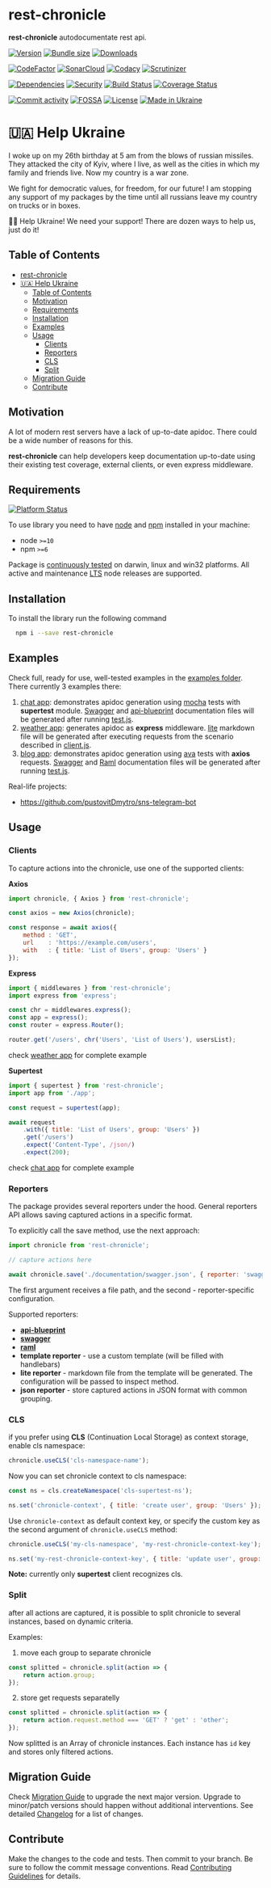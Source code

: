 # rest-chronicle
**rest-chronicle** autodocumentate rest api.

[![Version][badge-vers]][npm]
[![Bundle size][npm-size-badge]][npm-size-url]
[![Downloads][npm-downloads-badge]][npm]

[![CodeFactor][codefactor-badge]][codefactor-url]
[![SonarCloud][sonarcloud-badge]][sonarcloud-url]
[![Codacy][codacy-badge]][codacy-url]
[![Scrutinizer][scrutinizer-badge]][scrutinizer-url]

[![Dependencies][badge-deps]][npm]
[![Security][snyk-badge]][snyk-url]
[![Build Status][tests-badge]][tests-url]
[![Coverage Status][badge-coverage]][url-coverage]

[![Commit activity][commit-activity-badge]][github]
[![FOSSA][fossa-badge]][fossa-url]
[![License][badge-lic]][github]
[![Made in Ukraine][ukr-badge]][ukr-link]

# 🇺🇦 Help Ukraine
I woke up on my 26th birthday at 5 am from the blows of russian missiles. They attacked the city of Kyiv, where I live, as well as the cities in which my family and friends live. Now my country is a war zone. 

We fight for democratic values, for freedom, for our future! 
I am stopping any support of my packages by the time until all russians leave my country on trucks or in boxes. 

💛💙  Help Ukraine! We need your support! There are dozen ways to help us, just do it!

## Table of Contents
- [rest-chronicle](#rest-chronicle)
- [🇺🇦 Help Ukraine](#-help-ukraine)
  - [Table of Contents](#table-of-contents)
  - [Motivation](#motivation)
  - [Requirements](#requirements)
  - [Installation](#installation)
  - [Examples](#examples)
  - [Usage](#usage)
    - [Clients](#clients)
    - [Reporters](#reporters)
    - [CLS](#cls)
    - [Split](#split)
  - [Migration Guide](#migration-guide)
  - [Contribute](#contribute)

## Motivation
A lot of modern rest servers have a lack of up-to-date apidoc. There could be a wide number of reasons for this. 

**rest-chronicle** can help developers keep documentation up-to-date using their existing test coverage, external clients, or even express middleware.

## Requirements
[![Platform Status][node-ver-test-badge]][node-ver-test-url]

To use library you need to have [node](https://nodejs.org) and [npm](https://www.npmjs.com) installed in your machine:

* node `>=10`
* npm `>=6`

Package is [continuously tested][node-ver-test-url] on darwin, linux and win32 platforms. All active and maintenance [LTS](https://nodejs.org/en/about/releases/) node releases are supported.


## Installation

To install the library run the following command

```bash
  npm i --save rest-chronicle
```

## Examples

Check full, ready for use, well-tested examples in the [examples folder](./examples).  There currently 3 examples there:
1. [chat app](./examples/chat/app.js): demonstrates apidoc generation using [mocha](https://www.npmjs.com/package/mocha) tests with **supertest** module. [Swagger](examples/chat/documentation/swagger.json) and [api-blueprint](examples/chat/documentation/api-blueprint.md) documentation files will be generated after running [test.js](examples/chat/test.js).
2. [weather app](examples/weather/app.js): generates apidoc as **express** middleware. [lite](./examples/weather/documentation/api.md) markdown file will be generated after executing requests from the scenario described in [client.js](examples/weather/client.js).
3. [blog app](examples/blog/app.js): demonstrates apidoc generation using [ava](https://www.npmjs.com/package/ava) tests with **axios** requests. [Swagger](examples/blog/documentation/swagger.json) and [Raml](examples/blog/documentation/raml.yaml) documentation files will be generated after running [test.js](examples/blog/blog.test.js).

Real-life projects:
 - https://github.com/pustovitDmytro/sns-telegram-bot

## Usage

### Clients

To capture actions into the chronicle, use one of the supported clients:

**Axios**

```javascript
import chronicle, { Axios } from 'rest-chronicle';

const axios = new Axios(chronicle);

const response = await axios({
    method : 'GET',
    url    : 'https://example.com/users',
    with   : { title: 'List of Users', group: 'Users' }
});
```

**Express**

```javascript
import { middlewares } from 'rest-chronicle';
import express from 'express';

const chr = middlewares.express();
const app = express();
const router = express.Router();

router.get('/users', chr('Users', 'List of Users'), usersList);
```

check [weather app](./examples/weather/app.js) for complete example

**Supertest**

```javascript
import { supertest } from 'rest-chronicle';
import app from './app';

const request = supertest(app);

await request
    .with({ title: 'List of Users', group: 'Users' })
    .get('/users')
    .expect('Content-Type', /json/)
    .expect(200);
```

check [chat app](./examples/chat/test.js) for complete example

### Reporters

The package provides several reporters under the hood. General reporters API allows saving captured actions in a specific format.

To explicitly call the save method, use the next approach:
```javascript
import chronicle from 'rest-chronicle';

// capture actions here

await chronicle.save('./documentation/swagger.json', { reporter: 'swagger' });
```
The first argument receives a file path, and the second - reporter-specific configuration.

Supported reporters:
* **[api-blueprint](https://apiblueprint.org/)**
* **[swagger](https://swagger.io/)**
* **[raml](https://raml.org/)**
* **template reporter** - use a custom template (will be filled with handlebars)
* **lite reporter** - markdown file from the template will be generated. The configuration will be passed to inspect method.
* **json reporter** - store captured actions in JSON format with common grouping.

### CLS
if you prefer using **CLS** (Continuation Local Storage) as context storage, enable cls namespace:
```javascript
chronicle.useCLS('cls-namespace-name');
```
Now you can set chronicle context to cls namespace:
```javascript
const ns = cls.createNamespace('cls-supertest-ns');

ns.set('chronicle-context', { title: 'create user', group: 'Users' });
```

Use ```chronicle-context``` as default context key, or specify the custom key as the second argument of ```chronicle.useCLS``` method:

```javascript
chronicle.useCLS('my-cls-namespace', 'my-rest-chronicle-context-key');

ns.set('my-rest-chronicle-context-key', { title: 'update user', group: 'Users' });
```

**Note:** currently only **supertest** client recognizes cls.

### Split
after all actions are captured, it is possible to split chronicle to several instances, based on dynamic criteria.

Examples:
1. move each group to separate chronicle
```javascript
const splitted = chronicle.split(action => {
    return action.group;
});
```
2. store get requests separatelly
```javascript
const splitted = chronicle.split(action => {
    return action.request.method === 'GET' ? 'get' : 'other';
});
```

Now splitted is an Array of chronicle instances. Each instance has ```id``` key and stores only filtered actions.

## Migration Guide

Check [Migration Guide](./MIGRATION.md) to upgrade the next major version. Upgrade to minor/patch versions should happen without additional interventions. See detailed [Changelog](./CHANGELOG.md) for a list of changes.

## Contribute

Make the changes to the code and tests. Then commit to your branch. Be sure to follow the commit message conventions. Read [Contributing Guidelines](.github/CONTRIBUTING.md) for details.


[npm]: https://www.npmjs.com/package/rest-chronicle
[github]: https://github.com/pustovitDmytro/rest-chronicle
[coveralls]: https://coveralls.io/github/pustovitDmytro/rest-chronicle?branch=master
[badge-deps]: https://img.shields.io/librariesio/release/npm/rest-chronicle.svg
[badge-vuln]: https://img.shields.io/snyk/vulnerabilities/npm/rest-chronicle.svg?style=popout
[badge-vers]: https://img.shields.io/npm/v/rest-chronicle.svg
[badge-lic]: https://img.shields.io/github/license/pustovitDmytro/rest-chronicle.svg
[badge-coverage]: https://coveralls.io/repos/github/pustovitDmytro/rest-chronicle/badge.svg?branch=master
[url-coverage]: https://coveralls.io/github/pustovitDmytro/rest-chronicle?branch=master

[snyk-badge]: https://snyk-widget.herokuapp.com/badge/npm/rest-chronicle/badge.svg
[snyk-url]: https://snyk.io/advisor/npm-package/rest-chronicle

[tests-badge]: https://img.shields.io/circleci/build/github/pustovitDmytro/rest-chronicle
[tests-url]: https://app.circleci.com/pipelines/github/pustovitDmytro/rest-chronicle

[codefactor-badge]: https://www.codefactor.io/repository/github/pustovitdmytro/rest-chronicle/badge
[codefactor-url]: https://www.codefactor.io/repository/github/pustovitdmytro/rest-chronicle

[commit-activity-badge]: https://img.shields.io/github/commit-activity/m/pustovitDmytro/rest-chronicle

[scrutinizer-badge]: https://scrutinizer-ci.com/g/pustovitDmytro/rest-chronicle/badges/quality-score.png?b=master
[scrutinizer-url]: https://scrutinizer-ci.com/g/pustovitDmytro/rest-chronicle/?branch=master

[codacy-badge]: https://app.codacy.com/project/badge/Grade/7074b6f5c8e947438db5b1a09b45d5fc
[codacy-url]: https://www.codacy.com/gh/pustovitDmytro/rest-chronicle/dashboard?utm_source=github.com&amp;utm_medium=referral&amp;utm_content=pustovitDmytro/rest-chronicle&amp;utm_campaign=Badge_Grade

[sonarcloud-badge]: https://sonarcloud.io/api/project_badges/measure?project=pustovitDmytro_rest-chronicle&metric=alert_status
[sonarcloud-url]: https://sonarcloud.io/dashboard?id=pustovitDmytro_rest-chronicle

[npm-downloads-badge]: https://img.shields.io/npm/dw/rest-chronicle
[npm-size-badge]: https://img.shields.io/bundlephobia/min/rest-chronicle
[npm-size-url]: https://bundlephobia.com/result?p=rest-chronicle

[node-ver-test-badge]: https://github.com/pustovitDmytro/rest-chronicle/actions/workflows/npt.yml/badge.svg?branch=master
[node-ver-test-url]: https://github.com/pustovitDmytro/rest-chronicle/actions?query=workflow%3A%22Node.js+versions%22

[fossa-badge]: https://app.fossa.com/api/projects/custom%2B24828%2Frest-chronicle.svg?type=shield
[fossa-url]: https://app.fossa.com/projects/custom%2B24828%2Frest-chronicle?ref=badge_shield

[ukr-badge]: https://img.shields.io/badge/made_in-ukraine-ffd700.svg?labelColor=0057b7
[ukr-link]: https://war.ukraine.ua
